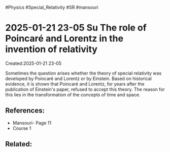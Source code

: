 #Physics #Special_Relativity #SR #mansouri 
# 2025-01-21 23-05 Su The role of Poincaré and Lorentz in the invention of relativity
Created:2025-01-21 23-05


Sometimes the question arises whether the theory of special relativity was developed by Poincaré and Lorentz or by Einstein. Based on historical evidence, it is shown that Poincaré and Lorentz, for years after the publication of Einstein's paper, refused to accept this theory. The reason for this lies in the transformation of the concepts of time and space.
## References:
- Mansouri- Page 11
- Course 1

## Related:



